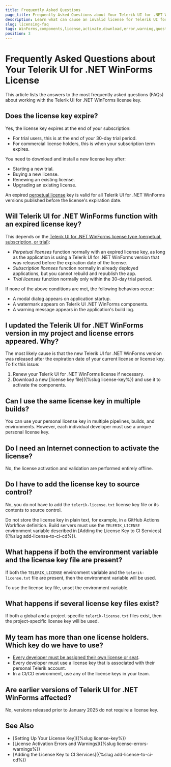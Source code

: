 ```yaml
---
title: Frequently Asked Questions
page_title: Frequently Asked Questions about Your Telerik UI for .NET WinForms License
description: Learn what can cause an invalid license for Telerik UI for .NET WinForms, learn what are the common warnings and errors, and learn how to solve them.
slug: licensing-faq
tags: WinForms,components,license,activate,download,error,warning,questions,faq
position: 3
---
```


# Frequently Asked Questions about Your Telerik UI for .NET WinForms License

This article lists the answers to the most frequently asked questions (FAQs) about working with the Telerik UI for .NET WinForms license key.

## Does the license key expire?

Yes, the license key expires at the end of your subscription:

* For trial users, this is at the end of your 30-day trial period.
* For commercial license holders, this is when your subscription term expires.

You need to download and install a new license key after:

* Starting a new trial.
* Buying a new license.
* Renewing an existing license.
* Upgrading an existing license.

An expired [perpetual license](https://www.telerik.com/purchase/faq/licensing-purchasing#licensing) key is valid for all Telerik UI for .NET WinForms versions published before the license's expiration date.

## Will Telerik UI for .NET WinForms function with an expired license key?

This depends on the [Telerik UI for .NET WinForms license type (perpetual, subscription, or trial)](https://www.telerik.com/purchase/faq/licensing-purchasing#licensing):

* *Perpetual licenses* function normally with an expired license key, as long as the application is using a Telerik UI for .NET WinForms version that was released before the expiration date of the license.
* *Subscription licenses* function normally in already deployed applications, but you cannot rebuild and republish the app.
* *Trial licenses* function normally only within the 30-day trial period.

If none of the above conditions are met, the following behaviors occur:

* A modal dialog appears on application startup.
* A watermark appears on Telerik UI .NET WinForms components.
* A warning message appears in the application's build log.

## I updated the Telerik UI for .NET WinForms version in my project and license errors appeared. Why?

The most likely cause is that the new Telerik UI for .NET WinForms version was released after the expiration date of your current license or license key. To fix this issue:

1. Renew your Telerik UI for .NET WinForms license if necessary.
1. Download a new [license key file]({%slug license-key%}) and use it to activate the components.

## Can I use the same license key in multiple builds?

You can use your personal license key in multiple pipelines, builds, and environments. However, each individual developer must use a unique personal license key.

## Do I need an Internet connection to activate the license?

No, the license activation and validation are performed entirely offline.

## Do I have to add the license key to source control?

No, you do not have to add the `telerik-license.txt` license key file or its contents to source control.

Do not store the license key in plain text, for example, in a GitHub Actions Workflow definition. Build servers must use the `TELERIK_LICENSE` environment variable described in [Adding the License Key to CI Services]({%slug add-license-to-ci-cd%}).

## What happens if both the environment variable and the license key file are present?

If both the `TELERIK_LICENSE` environment variable and the `telerik-license.txt` file are present, then the environment variable will be used.

To use the license key file, unset the environment variable.

## What happens if several license key files exist?

If both a global and a project-specific `telerik-license.txt` files exist, then the project-specific license key will be used.

## My team has more than one license holders. Which key do we have to use?

* [Every developer must be assigned their own license or seat](https://www.telerik.com/purchase/faq/licensing-purchasing).
* Every developer must use a license key that is associated with their personal Telerik account.
* In a CI/CD environment, use any of the license keys in your team.

## Are earlier versions of Telerik UI for .NET WinForms affected?

No, versions released prior to January 2025 do not require a license key.

## See Also

* [Setting Up Your License Key]({%slug license-key%})
* [License Activation Errors and Warnings]({%slug license-errors-warnings%})
* [Adding the License Key to CI Services]({%slug add-license-to-ci-cd%})